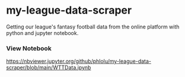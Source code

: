 # my-league-data-scraper

Getting our league's fantasy football data from the online platform with python and jupyter notebook.

### View Notebook
https://nbviewer.jupyter.org/github/phlolu/my-league-data-scraper/blob/main/WTTData.ipynb
